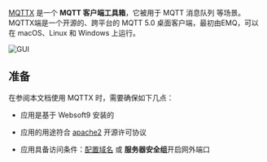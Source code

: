 [MQTTX](https://mqttx.app/) 是一个 **MQTT 客户端工具箱**，它被用于 MQTT 消息队列  等场景。MQTTX端是一个开源的、跨平台的 MQTT 5.0 桌面客户端，最初由EMQ，可以在 macOS、Linux 和 Windows 上运行。


![GUI](https://libs.websoft9.com/Websoft9/DocsPicture/zh/mqttx/mqttx-gui-websoft9.png)


## 准备

在参阅本文档使用 MQTTX 时，需要确保如下几点：

- 应用是基于 Websoft9 安装的

- 应用的用途符合 [apache2](https://opensource.org/licenses/Apache-2.0) 开源许可协议

- 应用具备访问条件：[配置域名](./guide/appsetdomain) 或 **服务器安全组**开启网外端口
